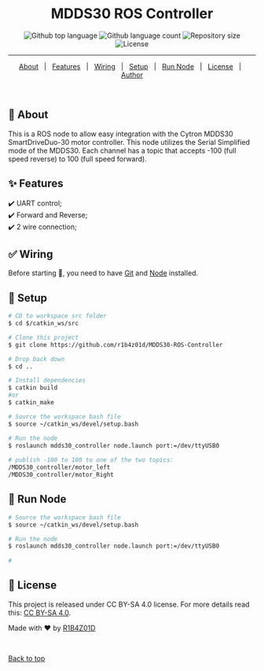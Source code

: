 <h1 align="center">MDDS30 ROS Controller</h1>

<p align="center">
  <img alt="Github top language" src="https://img.shields.io/github/languages/top/r1b4z01d/MDDS30-ROS-Controller?color=56BEB8">

  <img alt="Github language count" src="https://img.shields.io/github/languages/count/r1b4z01d/MDDS30-ROS-Controller?color=56BEB8">

  <img alt="Repository size" src="https://img.shields.io/github/repo-size/r1b4z01d/MDDS30-ROS-Controller?color=56BEB8">

  <img alt="License" src="https://img.shields.io/github/license/r1b4z01d/MDDS30-ROS-Controller?color=56BEB8">

  <!-- <img alt="Github issues" src="https://img.shields.io/github/issues/r1b4z01d/MDDS30-ROS-Controller?color=56BEB8" /> -->

  <!-- <img alt="Github forks" src="https://img.shields.io/github/forks/r1b4z01d/MDDS30-ROS-Controller?color=56BEB8" /> -->

  <!-- <img alt="Github stars" src="https://img.shields.io/github/stars/r1b4z01d/MDDS30-ROS-Controller?color=56BEB8" /> -->
</p>

<hr> 
<p align="center">
  <a href="#dart-about">About</a> &#xa0; | &#xa0; 
  <a href="#sparkles-features">Features</a> &#xa0; | &#xa0;
  <a href="#white_check_mark-wiring">Wiring</a> &#xa0; | &#xa0;
  <a href="#checkered_flag-setup">Setup</a> &#xa0; | &#xa0;
  <a href="#checkered_flag-run-node">Run Node</a> &#xa0; | &#xa0;
  <a href="#memo-license">License</a> &#xa0; | &#xa0;
  <a href="https://github.com/{{YOUR_GITHUB_USERNAME}}" target="_blank">Author</a>
</p>

<br>

## :dart: About ##

This is a ROS node to allow easy integration with the Cytron MDDS30 SmartDriveDuo-30 motor controller. This node utilizes the Serial Simplified mode of the MDDS30. Each channel has a topic that accepts -100 (full speed reverse) to 100 (full speed forward).

## :sparkles: Features ##

:heavy_check_mark: UART control;\
:heavy_check_mark: Forward and Reverse;\
:heavy_check_mark: 2 wire connection;

## :white_check_mark: Wiring ##

Before starting :checkered_flag:, you need to have [Git](https://git-scm.com) and [Node](https://nodejs.org/en/) installed.

## :checkered_flag: Setup ##

```bash
# CD to workspace src folder
$ cd $/catkin_ws/src 

# Clone this project
$ git clone https://github.com/r1b4z01d/MDDS30-ROS-Controller

# Drop back down
$ cd ..

# Install dependencies
$ catkin build
#or
$ catkin_make

# Source the workspace bash file
$ source ~/catkin_ws/devel/setup.bash

# Run the node
$ roslaunch mdds30_controller node.launch port:=/dev/ttyUSB0
 
# publish -100 to 100 to one of the two topics:
/MDDS30_controller/motor_left
/MDDS30_controller/motor_Right
```



## :checkered_flag: Run Node ##

```bash
# Source the workspace bash file
$ source ~/catkin_ws/devel/setup.bash

# Run the node
$ roslaunch mdds30_controller node.launch port:=/dev/ttyUSB0
 
# 
```
## :memo: License ##

This project is released under CC BY-SA 4.0 license. For more details read this: [CC BY-SA 4.0](https://creativecommons.org/licenses/by-sa/4.0/).


Made with :heart: by <a href="https://github.com/R1B4Z01D" target="_blank">R1B4Z01D</a>

&#xa0;

<a href="#top">Back to top</a>
